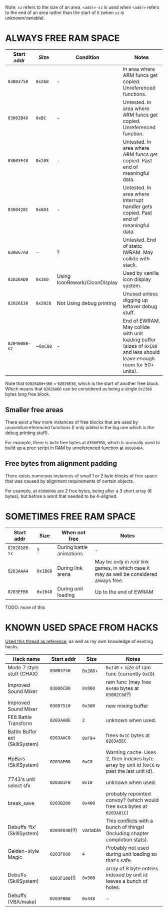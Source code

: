 
Note: `sz` refers to the size of an area. `<addr>-sz` is used when `<addr>` refers to the end of an area rather than the start of it (when `sz` is unknown/variable).

# ALWAYS FREE RAM SPACE

| Start addr | Size     | Condition | Notes
| ---------- | -------- | --------- | -----
| `03003750` | `0x268`  | -         | In area where ARM funcs get copied. Unreferenced functions.
| `03003B48` | `0xBC`   | -         | Untested. In area where ARM funcs get copied. Unreferenced function.
| `03003F48` | `0x208`  | -         | Untested. In area where ARM funcs get copied. Past end of meaningful data.
| `0300428C` | `0x6D4`  | -         | Untested. In area where Interrupt handler gets copied. Past end of meaningful data.
| `030067A8` | -        | ?         | Untested. End of static IWRAM. May collide with stack.
| `02026AD0` | `0x360`  | Using IconRework/CIconDisplay | Used by vanilla icon display system.
| `02026E30` | `0x2028` | Not Using debug printing | Unused unless digging up leftover debug stuff.
| `02040000-sz` | ~`0xC00` | -    | End of EWRAM. May collide with unit loading buffer (sizes of `0xC00` and less should leave enough room for 50+ units).

Note that `02026AD0+360` = `02026E30`, which is the start of another free block. Which means that `02026AD0` can be considered as being a single `0x2388` bytes long free block.

## Smaller free areas

There exist a few more instances of free blocks that are used by unused/unreferenced functions (I only added in the big one which is the debug printing stuff).

For example, there is `0x20` free bytes at `030005B0`, which is normally used to build up a proc script in RAM by unreferenced function at `0800D4D4`.

## Free bytes from alignment padding

There exists numerous instances of small 1 or 2 byte blocks of free space that was caused by alignment requirements of certain objects.

For example, at `03000006` are 2 free bytes, being after a 3 short array (6 bytes), but before a word that needed to be 4-aligned.

# SOMETIMES FREE RAM SPACE

| Start addr    | Size     | When not free            | Notes
| ------------- | -------- | ------------------------ | -----
| `02020188-sz` | ?        | During battle animations | -
| `0203AAA4`    | `0x1B80` | During link arena        | May be only in *real* link games, in which case it may as well be considered always free.
| `0203EFB8`    | `0x1048` | During unit loading      | Up to the end of EWRAM

TODO: more of this

# KNOWN USED SPACE FROM HACKS

[Used this thread as reference](https://feuniverse.us/t/information-on-the-ram-area-that-the-patch-uses-independently/3334?u=stanh), as well as my own knowledge of existing hacks.

| Hack name                   | Start addr     | Size     | Notes
| --------------------------- | -------------- | -------- | -----
| Mode 7 style stuff (CHAX)   | `03003750`     | `0x208`+ | `0x140` + size of ram func (currently `0xC8`)
| Improved Sound Mixer        | `03006CB0`     | `0x860`  | ram func (may free `0x400` bytes at `03002C60`?)
| Improved Sound Mixer        | `03007510`     | `0x380`  | new mixing buffer
| FE8 Battle Transform        | `0203AABE`     | `2`      | unknown when used.
| Battle Buffer ext (SkillSystem) | `0203AAC0` | `0xF8`+  | frees `0x1C` bytes at `0203A5EC`
| HpBars (SkillSystem)        | `0203AE00`     | `0xC8`   | Warning cache. Uses 2, then indexes byte array by unit id (`0xC6` is past the last unit id).
| 7743's unit select sfx      | `0203B1F0`     | `0x10`   | unknown when used.
| break_save                  | `0203B200`     | `0x400`  | probably repointed convoy? (which would free `0xC8` bytes at `0203A81C`)
| Debuffs 'fix' (SkillSystem) | `0203ED40`(!!) | variable | This conflicts with a bunch of things! (Including chapter completion stats).
| Gaiden-style Magic          | `0203F080`     | `4`      | Probably not used during unit loading so that's safe.
| Debuffs (SkillSystem)       | `0203F100`(!)  | `0x900`  | array of 8 byte entries indexed by unit id leaves a bunch of holes.
| Debuffs (VBA/make)          | `0203FBB8`     | `0x448`  | -